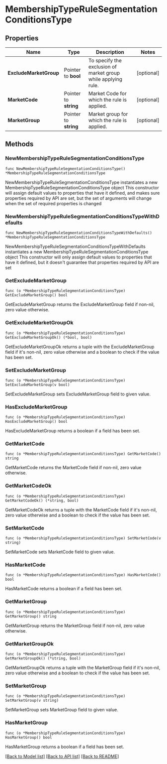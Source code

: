 # MembershipTypeRuleSegmentationConditionsType

## Properties

Name | Type | Description | Notes
------------ | ------------- | ------------- | -------------
**ExcludeMarketGroup** | Pointer to **bool** | To specify the exclusion of market group while applying rule. | [optional] 
**MarketCode** | Pointer to **string** | Market Code for which the rule is applied. | [optional] 
**MarketGroup** | Pointer to **string** | Market group for which the rule is applied. | [optional] 

## Methods

### NewMembershipTypeRuleSegmentationConditionsType

`func NewMembershipTypeRuleSegmentationConditionsType() *MembershipTypeRuleSegmentationConditionsType`

NewMembershipTypeRuleSegmentationConditionsType instantiates a new MembershipTypeRuleSegmentationConditionsType object
This constructor will assign default values to properties that have it defined,
and makes sure properties required by API are set, but the set of arguments
will change when the set of required properties is changed

### NewMembershipTypeRuleSegmentationConditionsTypeWithDefaults

`func NewMembershipTypeRuleSegmentationConditionsTypeWithDefaults() *MembershipTypeRuleSegmentationConditionsType`

NewMembershipTypeRuleSegmentationConditionsTypeWithDefaults instantiates a new MembershipTypeRuleSegmentationConditionsType object
This constructor will only assign default values to properties that have it defined,
but it doesn't guarantee that properties required by API are set

### GetExcludeMarketGroup

`func (o *MembershipTypeRuleSegmentationConditionsType) GetExcludeMarketGroup() bool`

GetExcludeMarketGroup returns the ExcludeMarketGroup field if non-nil, zero value otherwise.

### GetExcludeMarketGroupOk

`func (o *MembershipTypeRuleSegmentationConditionsType) GetExcludeMarketGroupOk() (*bool, bool)`

GetExcludeMarketGroupOk returns a tuple with the ExcludeMarketGroup field if it's non-nil, zero value otherwise
and a boolean to check if the value has been set.

### SetExcludeMarketGroup

`func (o *MembershipTypeRuleSegmentationConditionsType) SetExcludeMarketGroup(v bool)`

SetExcludeMarketGroup sets ExcludeMarketGroup field to given value.

### HasExcludeMarketGroup

`func (o *MembershipTypeRuleSegmentationConditionsType) HasExcludeMarketGroup() bool`

HasExcludeMarketGroup returns a boolean if a field has been set.

### GetMarketCode

`func (o *MembershipTypeRuleSegmentationConditionsType) GetMarketCode() string`

GetMarketCode returns the MarketCode field if non-nil, zero value otherwise.

### GetMarketCodeOk

`func (o *MembershipTypeRuleSegmentationConditionsType) GetMarketCodeOk() (*string, bool)`

GetMarketCodeOk returns a tuple with the MarketCode field if it's non-nil, zero value otherwise
and a boolean to check if the value has been set.

### SetMarketCode

`func (o *MembershipTypeRuleSegmentationConditionsType) SetMarketCode(v string)`

SetMarketCode sets MarketCode field to given value.

### HasMarketCode

`func (o *MembershipTypeRuleSegmentationConditionsType) HasMarketCode() bool`

HasMarketCode returns a boolean if a field has been set.

### GetMarketGroup

`func (o *MembershipTypeRuleSegmentationConditionsType) GetMarketGroup() string`

GetMarketGroup returns the MarketGroup field if non-nil, zero value otherwise.

### GetMarketGroupOk

`func (o *MembershipTypeRuleSegmentationConditionsType) GetMarketGroupOk() (*string, bool)`

GetMarketGroupOk returns a tuple with the MarketGroup field if it's non-nil, zero value otherwise
and a boolean to check if the value has been set.

### SetMarketGroup

`func (o *MembershipTypeRuleSegmentationConditionsType) SetMarketGroup(v string)`

SetMarketGroup sets MarketGroup field to given value.

### HasMarketGroup

`func (o *MembershipTypeRuleSegmentationConditionsType) HasMarketGroup() bool`

HasMarketGroup returns a boolean if a field has been set.


[[Back to Model list]](../README.md#documentation-for-models) [[Back to API list]](../README.md#documentation-for-api-endpoints) [[Back to README]](../README.md)


